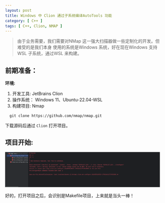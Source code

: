 ```yaml
---
layout: post
title: Windows 中 Clion 通过子系统编译AutoTools 功能
category: [ C++ ]
tags: [ C++, Clion, NMAP ]
---
```


> 由于业务需要，我们需要对NMap 这一强大扫描器做一些定制化的开发。但难受的是我们本身
> 使用的系统是Windows 系统，好在现在Windows 支持 WSL 子系统，通过WSL 来构建。

## 前期准备：

**环境:**
1. 开发工具: JetBrains Clion
2. 操作系统： Windows 11、Ubuntu-22.04-WSL
3. 构建项目:  Nmap

```shell
  git clone https://github.com/nmap/nmap.git
```

下载源码后通过 `Clion` 打开项目。

## 项目开始:

![](../../assets/posts/c++/20240530/img.png)

好的，打开项目之后，会识别是Makefile项目，上来就是当头一棒！

